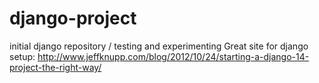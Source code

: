 django-project
==============

initial django repository / testing and experimenting
Great site for django setup:
http://www.jeffknupp.com/blog/2012/10/24/starting-a-django-14-project-the-right-way/
